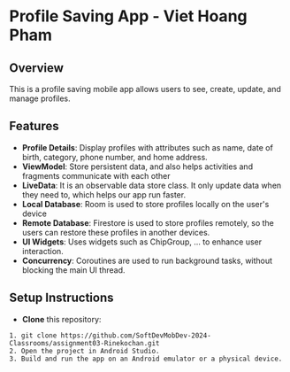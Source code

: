 ﻿# Profile Saving App - Viet Hoang Pham
## Overview
This is a profile saving mobile app allows users to see, create, update, and manage profiles. 

## Features
- **Profile Details**: Display profiles with attributes such as name, date of birth, category, phone number, and home address.
- **ViewModel**: Store persistent data, and also helps activities and fragments communicate with each other
- **LiveData**: It is an observable data store class. It only update data when they need to, which helps our app run faster.
- **Local Database**: Room is used to store profiles locally on the user's device
- **Remote Database**: Firestore is used to store profiles remotely, so the users can restore these profiles in another devices.
- **UI Widgets**: Uses widgets such as ChipGroup, ... to enhance user interaction.
- **Concurrency**: Coroutines are used to run background tasks, without blocking the main UI thread.

## Setup Instructions
- **Clone** this repository:
```
1. git clone https://github.com/SoftDevMobDev-2024-Classrooms/assignment03-Rinekochan.git
2. Open the project in Android Studio.
3. Build and run the app on an Android emulator or a physical device.
```
